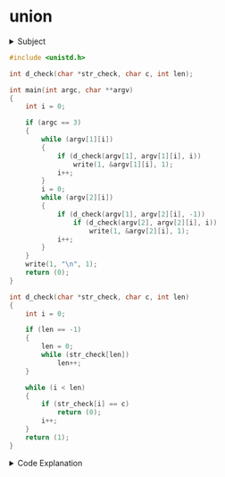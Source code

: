 # union

<details>
  <summary>Subject</summary>

### Subject

     Assignment name  : union
     Expected files   : union.c
     Allowed functions: write
     --------------------------------------------------------------------------------

     Write a program that takes two strings and displays, without doubles, the
     characters that appear in either one of the strings.

     The display will be in the order characters appear in the command line, and
     will be followed by a \n.

     If the number of arguments is not 2, the program displays \n.

     Example:

     $>./union zpadinton "paqefwtdjetyiytjneytjoeyjnejeyj" | cat -e
     zpadintoqefwjy$
     $>./union ddf6vewg64f gtwthgdwthdwfteewhrtag6h4ffdhsd | cat -e
     df6vewg4thras$
     $>./union "rien" "cette phrase ne cache rien" | cat -e
     rienct phas$
     $>./union | cat -e
     $
     $>
     $>./union "rien" | cat -e
     $
     $>

</details>

```c showLineNumbers
#include <unistd.h>

int d_check(char *str_check, char c, int len);

int main(int argc, char **argv)
{
    int i = 0;

    if (argc == 3)
    {
        while (argv[1][i])
        {
            if (d_check(argv[1], argv[1][i], i))
                write(1, &argv[1][i], 1);
            i++;
        }
        i = 0;
        while (argv[2][i])
        {
            if (d_check(argv[1], argv[2][i], -1))
                if (d_check(argv[2], argv[2][i], i))
                    write(1, &argv[2][i], 1);
            i++;
        }
    }
    write(1, "\n", 1);
    return (0);
}

int d_check(char *str_check, char c, int len)
{
    int i = 0;

    if (len == -1)
    {
        len = 0;
        while (str_check[len])
            len++;
    }

    while (i < len)
    {
        if (str_check[i] == c)
            return (0);
        i++;
    }
    return (1);
}
```

<details>
  <summary>Code Explanation</summary>

### Code Explanation

#### main()

- **line 9:** if we do not get two arguments then we just return a "new line"
- **line 11:** first we iterate through the first string (argument) and print every character it contains, as long we have not printed it already.
- **line 18:** now we iterate through the second string (argument) and print every of its character, which is not part of the first and which we have not already printed

#### int d_check(str_check, c, len)

- Checks if the character `c` is contained in the string `str_check`. If it is, then it returns **false**.
- `len` is the limit till where to search in the string, this is useful if we want to know if we have printed the character already. `len` is then the current index `i` and the string `str_check` is the current string we want to print.
- **line 34:** if we want to check the entire string, then we set `len` to -1, in that case we loop till we find the null-terminator to get the entire length. This is used when we want to know if the character is part of the first string (argument)
- **line 41:** Note that the function returns **true** if the len is 0, because on the first iriterateion we would compare our current string and get a always a **false** back.

</details>
